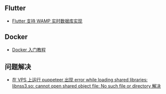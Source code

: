## Flutter
- [Flutter 支持 WAMP 实时数据库实现](https://github.com/realfrancisyan/blog/issues/3)

## Docker
- [Docker 入门教程](https://github.com/realfrancisyan/blog/issues/1)

## 问题解决
- [在 VPS 上运行 puppeteer 出现 error while loading shared libraries: libnss3.so: cannot open shared object file: No such file or directory 解决](https://github.com/realfrancisyan/blog/issues/2)
